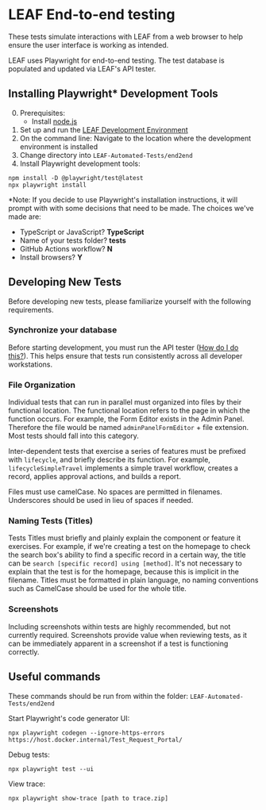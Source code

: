 # LEAF End-to-end testing

These tests simulate interactions with LEAF from a web browser to help ensure the user interface is working as intended.

LEAF uses Playwright for end-to-end testing. The test database is populated and updated via LEAF's API tester.

## Installing Playwright* Development Tools

0. Prerequisites: 
    - Install [node.js](https://nodejs.org/en)
1. Set up and run the [LEAF Development Environment](https://github.com/department-of-veterans-affairs/LEAF/blob/master/docs/InstallationConfiguration.md)
3. On the command line: Navigate to the location where the development environment is installed
4. Change directory into `LEAF-Automated-Tests/end2end`
5. Install Playwright development tools:
```
npm install -D @playwright/test@latest
npx playwright install
```

*Note: If you decide to use Playwright's installation instructions, it will prompt with with some decisions that need to be made. The choices we've made are:
  - TypeScript or JavaScript? **TypeScript**
  - Name of your tests folder? **tests**
  - GitHub Actions workflow? **N**
  - Install browsers? **Y**

## Developing New Tests

Before developing new tests, please familiarize yourself with the following requirements.

### Synchronize your database

Before starting development, you must run the API tester ([How do I do this?](../README.md#running-tests)). This helps ensure that tests run consistently across all developer workstations.

### File Organization

Individual tests that can run in parallel must organized into files by their functional location. The functional location refers to the page in which the function occurs. For example, the Form Editor exists in the Admin Panel. Therefore the file would be named `adminPanelFormEditor` + file extension. Most tests should fall into this category.

Inter-dependent tests that exercise a series of features must be prefixed with `lifecycle`, and briefly describe its function. For example, `lifecycleSimpleTravel` implements a simple travel workflow, creates a record, applies approval actions, and builds a report.

Files must use camelCase. No spaces are permitted in filenames. Underscores should be used in lieu of spaces if needed.

### Naming Tests (Titles)

Tests Titles must briefly and plainly explain the component or feature it exercises. For example, if we're creating a test on the homepage to check the search box's ability to find a specific record in a certain way, the title can be `search [specific record] using [method]`. It's not necessary to explain that the test is for the homepage, because this is implicit in the filename. Titles must be formatted in plain language, no naming conventions such as CamelCase should be used for the whole title.

### Screenshots

Including screenshots within tests are highly recommended, but not currently required. Screenshots provide value when reviewing tests, as it can be immediately apparent in a screenshot if a test is functioning correctly.


## Useful commands

These commands should be run from within the folder: `LEAF-Automated-Tests/end2end`

Start Playwright's code generator UI:
```
npx playwright codegen --ignore-https-errors https://host.docker.internal/Test_Request_Portal/
```

Debug tests:
```
npx playwright test --ui
```

View trace:
```
npx playwright show-trace [path to trace.zip]
```

